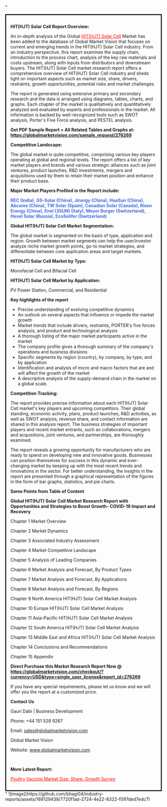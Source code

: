 "<div style='border: 3px solid black; padding: 1em;'>

<strong>HIT(HJT) Solar Cell Report Overview:</strong>

An in-depth analysis of the Global <a style='color: #ff0000;' href='https://globalmarketvision.com/reports/global-hit-hjt-solar-cell-market/276269'>HIT(HJT) Solar Cell</a> Market has been added to the database of Global Market Vision that focuses on current and emerging trends in the HIT(HJT) Solar Cell industry. From an industry perspective, this report examines the supply chain, introduction to the process chart, analysis of the key raw materials and costs upstream, along with inputs from distributors and downstream buyers. The HIT(HJT) Solar Cell market research report offers a comprehensive overview of HIT(HJT) Solar Cell industry and sheds light on important aspects such as market size, share, drivers, restraints, growth opportunities, potential risks and market challenges.

The report is generated using extensive primary and secondary research and the data is arranged using diagrams, tables, charts, and graphs. Each chapter of the market is qualitatively and quantitatively analyzed and evaluated by experts and professionals in the market. All information is backed by well-recognized tools such as SWOT analysis, Porter's Five Force analysis, and PESTEL analysis.

<strong>Get PDF Sample Report + All Related Tables and Graphs at</strong><strong>:</strong><strong> <a style='color: #ff0000;' href='https://globalmarketvision.com/sample_request/276269?utm_source=linkedinPulse&utm_medium=SN&utm_campaign=SN'><strong>https://globalmarketvision.com/sample_request/276269</strong></a></strong>

<strong>Competitive Landscape:</strong>

The global market is quite competitive, comprising various key players operating at global and regional levels. The report offers a list of key market players and brands and various strategic alliances such as joint ventures, product launches, R&amp;D investments, mergers and acquisitions used by them to retain their market position and enhance their product base.

<strong>Major Market Players Profiled in the Report include:</strong>

<strong style='color: #4169e1;'>REC (India), GS-Solar (China), Jinergy (China), HuaSun (China), Akcome (China), TW Solar (Spain), Canadian Solar (Canada), Risen Energy (China), Enel (3SUN) (Italy), Meyer Burger (Switzerland), Hevel Solar (Russia), EcoSolifer (Switzerland)</strong>

<strong>Global HIT(HJT) Solar Cell Market Segmentation:</strong>

The global market is segmented on the basis of type, application and region. Growth between market segments can help the user/investor analyze niche market growth points, go-to market strategies, and differentiate between core application areas and target markets.

<strong>HIT(HJT) Solar Cell Market by Type</strong><strong>:</strong>

Monofacial Cell and Bifacial Cell

<strong>HIT(HJT) Solar Cell Market by</strong><strong> Application:</strong>

PV Power Station, Commercial, and Residential

<strong>Key highlights of the report</strong>
<ul>
  <li>Precise understanding of evolving competitive dynamics</li>
  <li>An outlook on several aspects that influence or impede the market growth</li>
  <li>Market trends that include drivers, restraints, PORTER's five forces analysis, and product and technological analysis</li>
  <li>A thorough listing of the major market participants active in the market</li>
  <li>The company profile gives a thorough summary of the company's operations and business divisions</li>
  <li>Specific segments by region (country), by company, by type, and by application</li>
  <li>Identification and analysis of micro and macro factors that are and will affect the growth of the market</li>
  <li>A descriptive analysis of the supply-demand chain in the market on a global scale.</li>
</ul>
<strong>Competition Tracking:</strong>

The report provides precise information about each HIT(HJT) Solar Cell market's key players and upcoming competitors. Their global standing, economic activity, plans, product launches, R&amp;D activities, as well as SWOT analysis, revenue share, and contact information are shared in this analysis report. The business strategies of important players and recent market entrants, such as collaborations, mergers and acquisitions, joint ventures, and partnerships, are thoroughly examined.

The report reveals a growing opportunity for manufacturers who are ready to spend on developing new and innovative goods. Businesses can position themselves for success in this dynamic and ever-changing market by keeping up with the most recent trends and innovations in the sector. For better understanding, the insights in the report are presented through a graphical representation of the figures in the form of bar graphs, statistics, and pie charts.

<strong>Some Points from Table of Content</strong>

<strong>Global HIT(HJT) Solar Cell Market Research Report with Opportunities and Strategies to Boost Growth- COVID-19 Impact and Recovery</strong>

Chapter 1 Market Overview

Chapter 2 Market Dynamics

Chapter 3 Associated Industry Assessment

Chapter 4 Market Competitive Landscape

Chapter 5 Analysis of Leading Companies

Chapter 6 Market Analysis and Forecast, By Product Types

Chapter 7 Market Analysis and Forecast, By Applications

Chapter 8 Market Analysis and Forecast, By Regions

Chapter 9 North America HIT(HJT) Solar Cell Market Analysis

Chapter 10 Europe HIT(HJT) Solar Cell Market Analysis

Chapter 11 Asia-Pacific HIT(HJT) Solar Cell Market Analysis

Chapter 12 South America HIT(HJT) Solar Cell Market Analysis

Chapter 13 Middle East and Africa HIT(HJT) Solar Cell Market Analysis

Chapter 14 Conclusions and Recommendations

Chapter 15 Appendix

<strong>Direct Purchase this Market Research Report Now @ <a style='color: #ff0000;' href='https://globalmarketvision.com/checkout/?currency=USD&type=single_user_license&report_id=276269?utm_source=linkedinPulse&utm_medium=SN&utm_campaign=SN'><strong>https://globalmarketvision.com/checkout/?currency=USD&type=single_user_license&report_id=276269</strong></a></strong>

If you have any special requirements, please let us know and we will offer you the report at a customized price.
<p id='ember58' class='ember-view reader-content-blocks__paragraph'><strong>Contact Us</strong></p>
<p id='ember59' class='ember-view reader-content-blocks__paragraph'>Gauri Dabi | Business Development</p>
<p id='ember60' class='ember-view reader-content-blocks__paragraph'>Phone: +44 151 528 9267</p>
Email: <a href='mailto:sales@globalmarketvision.com'>sales@globalmarketvision.com</a>

Global Market Vision

Website: <a href='http://www.globalmarketvision.com/'>www.globalmarketvision.com</a>

&nbsp;

<strong>More Latest Report:</strong>

<a style='color: #ff0000;' href='https://medium.com/@nikitadhamdhere4/poultry-vaccine-market-size-share-growth-survey-f83898aea542'>Poultry Vaccine Market Size, Share, Growth Survey</a>

</div>"
![image](https://github.com/bhagi04/industry-reports/assets/169129438/7720f1ad-2724-4e22-8322-f097ded7edc7)
